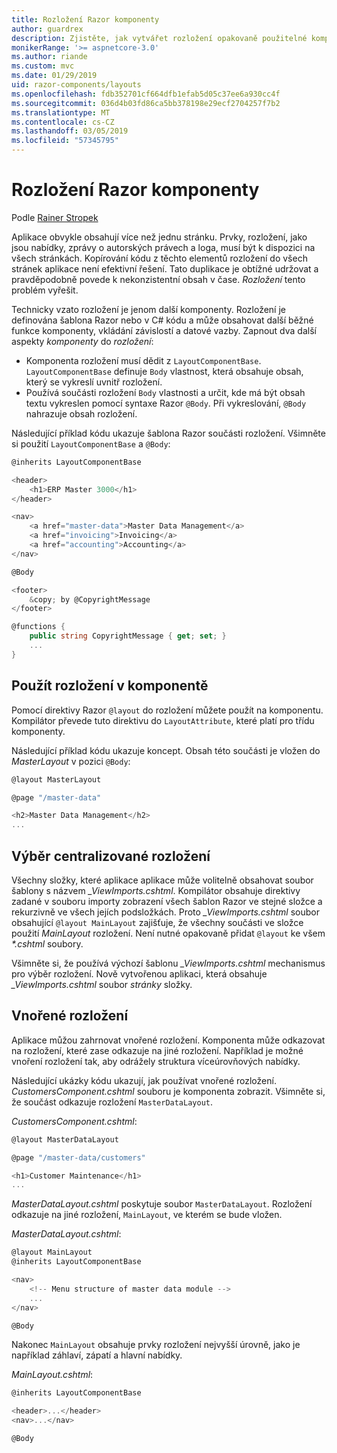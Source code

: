 ```yaml
---
title: Rozložení Razor komponenty
author: guardrex
description: Zjistěte, jak vytvářet rozložení opakovaně použitelné komponenty pro Blazor a Razor součásti aplikace.
monikerRange: '>= aspnetcore-3.0'
ms.author: riande
ms.custom: mvc
ms.date: 01/29/2019
uid: razor-components/layouts
ms.openlocfilehash: fdb352701cf664dfb1efab5d05c37ee6a930cc4f
ms.sourcegitcommit: 036d4b03fd86ca5bb378198e29ecf2704257f7b2
ms.translationtype: MT
ms.contentlocale: cs-CZ
ms.lasthandoff: 03/05/2019
ms.locfileid: "57345795"
---
```

# <a name="razor-components-layouts"></a>Rozložení Razor komponenty

Podle [Rainer Stropek](https://www.timecockpit.com)

Aplikace obvykle obsahují více než jednu stránku. Prvky, rozložení, jako jsou nabídky, zprávy o autorských právech a loga, musí být k dispozici na všech stránkách. Kopírování kódu z těchto elementů rozložení do všech stránek aplikace není efektivní řešení. Tato duplikace je obtížné udržovat a pravděpodobně povede k nekonzistentní obsah v čase. *Rozložení* tento problém vyřešit.

Technicky vzato rozložení je jenom další komponenty. Rozložení je definována šablona Razor nebo v C# kódu a může obsahovat další běžné funkce komponenty, vkládání závislostí a datové vazby. Zapnout dva další aspekty *komponenty* do *rozložení*:

* Komponenta rozložení musí dědit z `LayoutComponentBase`. `LayoutComponentBase` definuje `Body` vlastnost, která obsahuje obsah, který se vykreslí uvnitř rozložení.
* Používá součásti rozložení `Body` vlastnosti a určit, kde má být obsah textu vykreslen pomocí syntaxe Razor `@Body`. Při vykreslování, `@Body` nahrazuje obsah rozložení.

Následující příklad kódu ukazuje šablona Razor součásti rozložení. Všimněte si použití `LayoutComponentBase` a `@Body`:

```csharp
@inherits LayoutComponentBase

<header>
    <h1>ERP Master 3000</h1>
</header>

<nav>
    <a href="master-data">Master Data Management</a>
    <a href="invoicing">Invoicing</a>
    <a href="accounting">Accounting</a>
</nav>

@Body

<footer>
    &copy; by @CopyrightMessage
</footer>

@functions {
    public string CopyrightMessage { get; set; }
    ...
}
```

## <a name="use-a-layout-in-a-component"></a>Použít rozložení v komponentě

Pomocí direktivy Razor `@layout` do rozložení můžete použít na komponentu. Kompilátor převede tuto direktivu do `LayoutAttribute`, které platí pro třídu komponenty.

Následující příklad kódu ukazuje koncept. Obsah této součásti je vložen do *MasterLayout* v pozici `@Body`:

```csharp
@layout MasterLayout

@page "/master-data"

<h2>Master Data Management</h2>
...
```

## <a name="centralized-layout-selection"></a>Výběr centralizované rozložení

Všechny složky, které aplikace aplikace může volitelně obsahovat soubor šablony s názvem *_ViewImports.cshtml*. Kompilátor obsahuje direktivy zadané v souboru importy zobrazení všech šablon Razor ve stejné složce a rekurzivně ve všech jejích podsložkách. Proto *_ViewImports.cshtml* soubor obsahující `@layout MainLayout` zajišťuje, že všechny součásti ve složce použití *MainLayout* rozložení. Není nutné opakovaně přidat `@layout` ke všem  *\*.cshtml* soubory.

Všimněte si, že používá výchozí šablonu *_ViewImports.cshtml* mechanismus pro výběr rozložení. Nově vytvořenou aplikaci, která obsahuje *_ViewImports.cshtml* soubor *stránky* složky.

## <a name="nested-layouts"></a>Vnořené rozložení

Aplikace můžou zahrnovat vnořené rozložení. Komponenta může odkazovat na rozložení, které zase odkazuje na jiné rozložení. Například je možné vnoření rozložení tak, aby odrážely struktura víceúrovňových nabídky.

Následující ukázky kódu ukazují, jak používat vnořené rozložení. *CustomersComponent.cshtml* souboru je komponenta zobrazit. Všimněte si, že součást odkazuje rozložení `MasterDataLayout`.

*CustomersComponent.cshtml*:

```csharp
@layout MasterDataLayout

@page "/master-data/customers"

<h1>Customer Maintenance</h1>
...
```

*MasterDataLayout.cshtml* poskytuje soubor `MasterDataLayout`. Rozložení odkazuje na jiné rozložení, `MainLayout`, ve kterém se bude vložen.

*MasterDataLayout.cshtml*:

```csharp
@layout MainLayout
@inherits LayoutComponentBase

<nav>
    <!-- Menu structure of master data module -->
    ...
</nav>

@Body
```

Nakonec `MainLayout` obsahuje prvky rozložení nejvyšší úrovně, jako je například záhlaví, zápatí a hlavní nabídky.

*MainLayout.cshtml*:

```csharp
@inherits LayoutComponentBase

<header>...</header>
<nav>...</nav>

@Body
```
